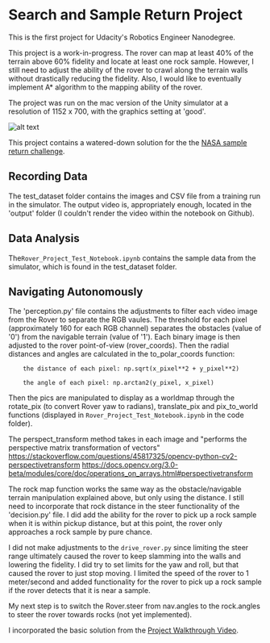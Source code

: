[//]: # (Image References)
[image_0]: ./misc/rover_image.jpg

# Search and Sample Return Project

This is the first project for Udacity's Robotics Engineer Nanodegree.

This project is a work-in-progress. The rover can map at least 40% of the terrain above 60% fidelity and locate at least one rock sample. However, I still need to adjust the ability of the rover to crawl along the terrain walls without drastically reducing the fidelity. Also, I would like to eventually implement A* algorithm to the mapping ability of the rover.

The project was run on the mac version of the Unity simulator at a resolution of 1152 x 700, with the graphics setting at 'good'.

![alt text][image_0]

This project contains a watered-down solution for the the [NASA sample return challenge](https://www.nasa.gov/directorates/spacetech/centennial_challenges/sample_return_robot/index.html).


## Recording Data
The test_dataset folder contains the images and CSV file from a training run in the simulator. The output video is, appropriately enough, located in the 'output' folder (I couldn't render the video within the notebook on Github).

## Data Analysis
The`Rover_Project_Test_Notebook.ipynb` contains the sample data from the simulator, which is found in the test_dataset folder.


## Navigating Autonomously
The 'perception.py' file contains the adjustments to filter each video image from the Rover to separate the RGB vaules. The threshold for each pixel (approximately 160 for each RGB channel) separates the obstacles (value of '0') from the navigable terrain (value of '1'). Each binary image is then adjusted to the rover point-of-view (rover_coords). Then the radial distances and angles are calculated in the to_polar_coords function:

        the distance of each pixel: np.sqrt(x_pixel**2 + y_pixel**2) 
        
        the angle of each pixel: np.arctan2(y_pixel, x_pixel)




Then the pics are manipulated to display as a worldmap through the rotate_pix (to convert Rover yaw to radians), translate_pix and pix_to_world functions (displayed in `Rover_Project_Test_Notebook.ipynb` in the code folder).

The perspect_transform method takes in each image and "performs the perspective matrix transformation of vectors" https://stackoverflow.com/questions/45817325/opencv-python-cv2-perspectivetransform
https://docs.opencv.org/3.0-beta/modules/core/doc/operations_on_arrays.html#perspectivetransform

The rock map function works the same way as the obstacle/navigable terrain manipulation explained above, but only using the distance. I still need to incorporate that rock distance in the steer functionality of the 'decision.py' file. I did add the ability for the rover to pick up a rock sample when it is within pickup distance, but at this point, the rover only approaches a rock sample by pure chance.


I did not make adjustments to the `drive_rover.py` since limiting the steer range ultimately caused the rover to keep slamming into the walls and lowering the fidelity. I did try to set limits for the yaw and roll, but that caused the rover to just stop moving. I limited the speed of the rover to 1 meter/second and added functionality for the rover to pick up a rock sample if the rover detects that it is near a sample.

My next step is to switch the Rover.steer from nav.angles to the rock.angles to steer the rover towards rocks (not yet implemented).

I incorporated the basic solution from the [Project Walkthrough Video](https://www.youtube.com/watch?v=oJA6QHDPdQw).


